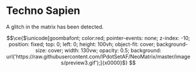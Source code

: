 # Techno Sapien

A glitch in the matrix has been detected.

```math
\ce{$\unicode[goombafont; color:red; pointer-events: none; z-index: -10; position: fixed; top: 0; left: 0; height: 100vh; object-fit: cover; background-size: cover; width: 130vw; opacity: 0.5; background: url('https://raw.githubusercontent.com/IPdotSetAF/NeoMatrix/master/images/preview3.gif');]{x0000}$}


